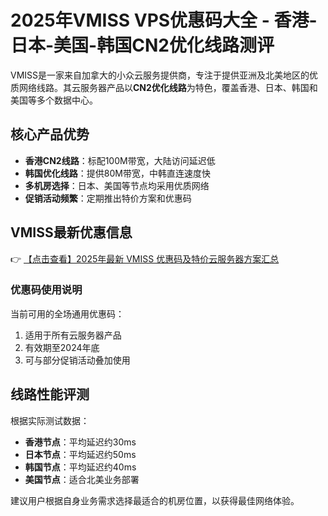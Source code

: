 # 2025年VMISS VPS优惠码大全 - 香港-日本-美国-韩国CN2优化线路测评

VMISS是一家来自加拿大的小众云服务提供商，专注于提供亚洲及北美地区的优质网络线路。其云服务器产品以**CN2优化线路**为特色，覆盖香港、日本、韩国和美国等多个数据中心。

## 核心产品优势

- **香港CN2线路**：标配100M带宽，大陆访问延迟低
- **韩国优化线路**：提供80M带宽，中韩直连速度快
- **多机房选择**：日本、美国等节点均采用优质网络
- **促销活动频繁**：定期推出特价方案和优惠码

## VMISS最新优惠信息

👉 [【点击查看】2025年最新 VMISS 优惠码及特价云服务器方案汇总](https://bit.ly/Vmiss)

### 优惠码使用说明

当前可用的全场通用优惠码：

1. 适用于所有云服务器产品
2. 有效期至2024年底
3. 可与部分促销活动叠加使用

## 线路性能评测

根据实际测试数据：

- **香港节点**：平均延迟约30ms
- **日本节点**：平均延迟约50ms
- **韩国节点**：平均延迟约40ms
- **美国节点**：适合北美业务部署

建议用户根据自身业务需求选择最适合的机房位置，以获得最佳网络体验。